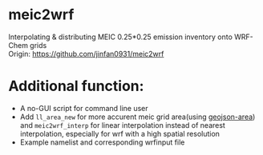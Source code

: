 # meic2wrf
Interpolating &amp; distributing MEIC 0.25*0.25 emission inventory onto WRF-Chem grids  
Origin: https://github.com/jinfan0931/meic2wrf  

# Additional function:
* A no-GUI script for command line user
* Add `ll_area_new` for more accurent meic grid area(using [geojson-area](https://github.com/scisco/area)) and `meic2wrf_interp` for linear interpolation instead of nearest interpolation, especially for wrf with a high spatial resolution
* Example namelist and corresponding wrfinput file
